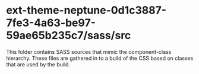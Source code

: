 # ext-theme-neptune-0d1c3887-7fe3-4a63-be97-59ae65b235c7/sass/src

This folder contains SASS sources that mimic the component-class hierarchy. These files
are gathered in to a build of the CSS based on classes that are used by the build.
